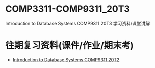 # COMP3311-COMP9311_20T3
Introduction to Database Systems COMP9311 20T3 学习资料/课堂讲解


# 往期复习资料(课件/作业/期末考)
 - [Introduction to Database Systems COMP9311 20T2](https://github.com/lrlrlrlr/COMP9311_20T2)
